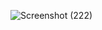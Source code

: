 ![Screenshot (222)](https://user-images.githubusercontent.com/78479119/130433154-60f0592c-3ba3-48ef-bec6-e42bb8eff7be.png)
